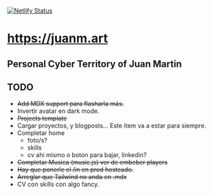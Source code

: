 [![Netlify Status](https://api.netlify.com/api/v1/badges/b8a36fdf-6ee8-4f32-aa5c-c52251ea5c64/deploy-status)](https://app.netlify.com/sites/juanm-art/deploys)

# https://juanm.art
## Personal Cyber Territory of Juan Martin

## TODO

- ~~Add MDX support para flasharla más.~~
- Invertir avatar en dark mode.
- ~~Projects template~~
- Cargar proyectos, y blogposts... Este item va a estar para siempre.
- Completar home
  - foto/s?
  - skills
  - cv ahi mismo o boton para bajar, linkedin?
- ~~Completar Musica (music.js) ver de embeber players~~
- ~~Hay que ponerle el /in en prod hosteado.~~
- ~~Arreglar que Tailwind no anda en .mdx~~
- CV con skills con algo fancy.